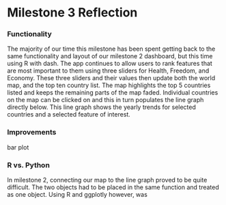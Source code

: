 # Milestone 3 Reflection

### Functionality 
The majority of our time this milestone has been spent getting back to the same functionality and layout of our milestone 2 dashboard, but this time using R with dash. The app continues to allow users to rank features that are most important to them using three sliders for Health, Freedom, and Economy. These three sliders and their values then update both the world map, and the top ten country list. The map highlights the top 5 countries listed and keeps the remaining parts of the map faded. Individual countries on the map can be clicked on and this in turn populates the line graph directly below. This line graph shows the yearly trends for selected countries and a selected feature of interest.

### Improvements
bar plot

### R vs. Python
In milestone 2, connecting our map to the line graph proved to be quite difficult. The two objects had to be placed in the same function and treated as one object. Using R and ggplotly however, was  

